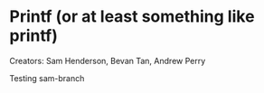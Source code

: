 # Printf (or at least something like printf)

Creators: Sam Henderson, Bevan Tan, Andrew Perry


Testing sam-branch
